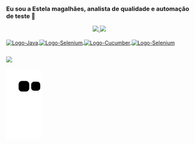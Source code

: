 ### Eu sou a Estela magalhães, analista de qualidade e automação de teste 👋

<!--
**estelamaga/estelamaga** is a ✨ _special_ ✨ repository because its `README.md` (this file) appears on your GitHub profile.

Here are some ideas to get you started:

- 🔭 I’m currently working on ...
- 🌱 I’m currently learning ...
- 👯 I’m looking to collaborate on ...
- 🤔 I’m looking for help with ...
- 💬 Ask me about ...
- 📫 How to reach me: ...
- 😄 Pronouns: ...
- ⚡ Fun fact: ...
-->

<div align="center">
  <a href="https://github.com/estelamaga">
  <img height="180em" src="https://github-readme-stats.vercel.app/api?username=estelamaga&show_icons=true&theme=nord&include_all_commits=true&count_private=true"/>
  <img height="180em" src="https://github-readme-stats.vercel.app/api/top-langs/?username=estelamaga&layout=compact&langs_count=7&theme=nord"/>
</div>
<div style="display: inline_block"><br>             
 <img align="center" alt="Logo-Java" height="30" width="40" src="https://cdn.jsdelivr.net/gh/devicons/devicon/icons/java/java-original.svg">
 <img align="center" alt="Logo-Selenium" height="30" width="40" src="https://cdn.jsdelivr.net/gh/devicons/devicon/icons/selenium/selenium-original.svg">
 <img align="center" alt="Logo-Cucumber" height="30" width="40" src="https://cdn.jsdelivr.net/gh/devicons/devicon/icons/cucumber/cucumber-plain.svg">
 <img align="center" alt="Logo-Selenium" height="30" width="40" src="https://cdn.jsdelivr.net/gh/devicons/devicon/icons/android/android-original.svg">

</div> 
   
  ##
  
<div>
  <a href="https://www.linkedin.com/in/estela-magalh%C3%A3es-00988b11b/" target="_blank"><img src="https://img.shields.io/badge/-LinkedIn-%230077B5?style=for-the-badge&logo=linkedin&logoColor=white" target="_blank"></a> 
 
  ![Snake animation](https://github.com/estelamaga/estelamaga/blob/output/github-contribution-grid-snake.svg)
 
</div>
